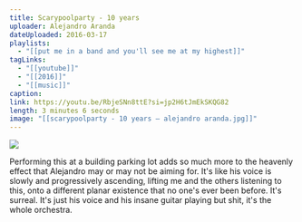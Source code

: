 ```yaml
---
title: Scarypoolparty - 10 years
uploader: Alejandro Aranda
dateUploaded: 2016-03-17
playlists:
  - "[[put me in a band and you'll see me at my highest]]"
tagLinks:
  - "[[youtube]]"
  - "[[2016]]"
  - "[[music]]"
caption:
link: https://youtu.be/RbjeSNn8ttE?si=jp2H6tJmEkSKQG82
length: 3 minutes 6 seconds
image: "[[scarypoolparty - 10 years — alejandro aranda.jpg]]"
---
```

![](https://m.youtube.com/watch?v=RbjeSNn8ttE)

Performing this at a building parking lot adds so much more to the heavenly effect that Alejandro may or may not be aiming for. It's like his voice is slowly and progressively ascending, lifting me and the others listening to this, onto a different planar existence that no one's ever been before. It's surreal. It's just his voice and his insane guitar playing but shit, it's the whole orchestra. 